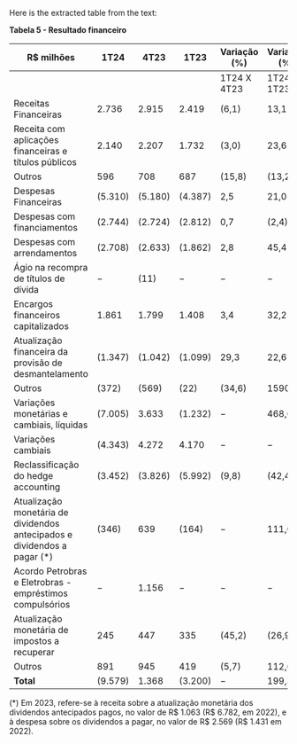 Here is the extracted table from the text:

**Tabela 5 - Resultado financeiro**

| R$ milhões                                                  | 1T24  | 4T23  | 1T23  | Variação (%)  | Variação (%)  |
|------------------------------------------------------------|-------|-------|-------|----------------|----------------|
|                                                            |       |       |       | 1T24 X 4T23    | 1T24 X 1T23    |
| Receitas Financeiras                                       | 2.736 | 2.915 | 2.419 | (6,1)          | 13,1           |
| Receita com aplicações financeiras e títulos públicos      | 2.140 | 2.207 | 1.732 | (3,0)          | 23,6           |
| Outros                                                    | 596   | 708   | 687   | (15,8)         | (13,2)         |
| Despesas Financeiras                                      | (5.310) | (5.180) | (4.387) | 2,5            | 21,0           |
| Despesas com financiamentos                                | (2.744) | (2.724) | (2.812) | 0,7            | (2,4)          |
| Despesas com arrendamentos                                 | (2.708) | (2.633) | (1.862) | 2,8            | 45,4           |
| Ágio na recompra de títulos de dívida                      | −     | (11)  | −     | −              | −              |
| Encargos financeiros capitalizados                         | 1.861 | 1.799 | 1.408 | 3,4            | 32,2           |
| Atualização financeira da provisão de desmantelamento     | (1.347) | (1.042) | (1.099) | 29,3           | 22,6           |
| Outros                                                    | (372) | (569) | (22)  | (34,6)         | 1590,9         |
| Variações monetárias e cambiais, líquidas                 | (7.005) | 3.633 | (1.232) | −              | 468,6          |
| Variações cambiais                                        | (4.343) | 4.272 | 4.170 | −              | −              |
| Reclassificação do hedge accounting                        | (3.452) | (3.826) | (5.992) | (9,8)          | (42,4)         |
| Atualização monetária de dividendos antecipados e dividendos a pagar (*) | (346) | 639   | (164) | −              | 111,0          |
| Acordo Petrobras e Eletrobras -empréstimos compulsórios   | −     | 1.156 | −     | −              | −              |
| Atualização monetária de impostos a recuperar               | 245   | 447   | 335   | (45,2)         | (26,9)         |
| Outros                                                    | 891   | 945   | 419   | (5,7)          | 112,6          |
| **Total**                                                 | (9.579) | 1.368 | (3.200) | −              | 199,3          |

(*) Em 2023, refere-se à receita sobre a atualização monetária dos dividendos antecipados pagos, no valor de R$ 1.063 (R$ 6.782, em 2022), e à despesa sobre os dividendos a pagar, no valor de R$ 2.569 (R$ 1.431 em 2022).